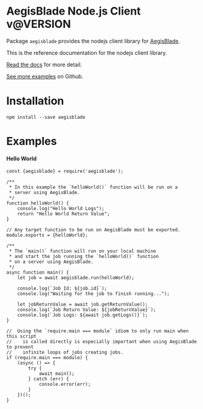 AegisBlade Node.js Client <span>v@VERSION</span>
==========================

Package `aegisblade` provides the nodejs client library for [AegisBlade](/).

This is the reference documentation for the nodejs client library.

[Read the docs](/docs) for more detail.

[See more examples](https://www.github.com/aegisblade/examples) on Github.

Installation
=============

```npm install --save aegisblade```


Examples
==========

#### Hello World

```
const {aegisblade} = require('aegisblade');

/**
 * In this example the `helloWorld()` function will be run on a
 * server using AegisBlade. 
 */
function helloWorld() {
    console.log("Hello World Logs");
    return "Hello World Return Value";
}

// Any target function to be run on AegisBlade must be exported.
module.exports = {helloWorld};

/**
 * The `main()` function will run on your local machine
 * and start the job running the `helloWorld()` function
 * on a server using AegisBlade.
 */
async function main() {
    let job = await aegisblade.run(helloWorld);
    
    console.log(`Job Id: ${job.id}`);
    console.log("Waiting for the job to finish running...");

    let jobReturnValue = await job.getReturnValue();
    console.log(`Job Return Value: ${jobReturnValue}`);
    console.log(`Job Logs: ${await job.getLogs()}`);
}

//  Using the `require.main === module` idiom to only run main when this script
//    is called directly is especially important when using AegisBlade to prevent
//    infinite loops of jobs creating jobs.
if (require.main === module) {
    (async () => {
        try {
            await main();
        } catch (err) {
            console.error(err);
        }
    })();
}
```
